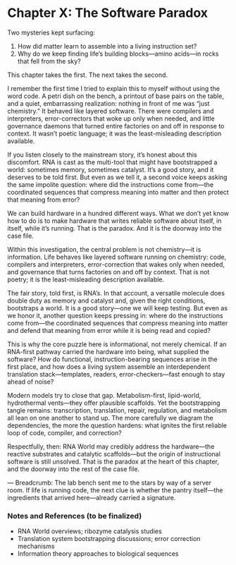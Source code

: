 # Chapter X: The Software Paradox

Two mysteries kept surfacing:
1) How did matter learn to assemble into a living instruction set?
2) Why do we keep finding life’s building blocks—amino acids—in rocks that fell from the sky?

This chapter takes the first. The next takes the second.

I remember the first time I tried to explain this to myself without using the word code. A petri dish on the bench, a printout of base pairs on the table, and a quiet, embarrassing realization: nothing in front of me was “just chemistry.” It behaved like layered software. There were compilers and interpreters, error-correctors that woke up only when needed, and little governance daemons that turned entire factories on and off in response to context. It wasn’t poetic language; it was the least-misleading description available.

If you listen closely to the mainstream story, it’s honest about this discomfort. RNA is cast as the multi-tool that might have bootstrapped a world: sometimes memory, sometimes catalyst. It’s a good story, and it deserves to be told first. But even as we tell it, a second voice keeps asking the same impolite question: where did the instructions come from—the coordinated sequences that compress meaning into matter and then protect that meaning from error?

We can build hardware in a hundred different ways. What we don’t yet know how to do is to make hardware that writes reliable software about itself, in itself, while it’s running. That is the paradox. And it is the doorway into the case file.


Within this investigation, the central problem is not chemistry—it is information. Life behaves like layered software running on chemistry: code, compilers and interpreters, error-correction that wakes only when needed, and governance that turns factories on and off by context. That is not poetry; it is the least-misleading description available.

The fair story, told first, is RNA’s. In that account, a versatile molecule does double duty as memory and catalyst and, given the right conditions, bootstraps a world. It is a good story—one we will keep testing. But even as we honor it, another question keeps pressing in: where do the instructions come from—the coordinated sequences that compress meaning into matter and defend that meaning from error while it is being read and copied?

This is why the core puzzle here is informational, not merely chemical. If an RNA-first pathway carried the hardware into being, what supplied the software? How do functional, instruction-bearing sequences arise in the first place, and how does a living system assemble an interdependent translation stack—templates, readers, error-checkers—fast enough to stay ahead of noise?

Modern models try to close that gap. Metabolism-first, lipid-world, hydrothermal vents—they offer plausible scaffolds. Yet the bootstrapping tangle remains: transcription, translation, repair, regulation, and metabolism all lean on one another to stand up. The more carefully we diagram the dependencies, the more the question hardens: what ignites the first reliable loop of code, compiler, and correction?

Respectfully, then: RNA World may credibly address the hardware—the reactive substrates and catalytic scaffolds—but the origin of instructional software is still unsolved. That is the paradox at the heart of this chapter, and the doorway into the rest of the case file.

—
Breadcrumb: The lab bench sent me to the stars by way of a server room. If life is running code, the next clue is whether the pantry itself—the ingredients that arrived here—already carried a signature.




### Notes and References (to be finalized)

- RNA World overviews; ribozyme catalysis studies
- Translation system bootstrapping discussions; error correction mechanisms
- Information theory approaches to biological sequences
